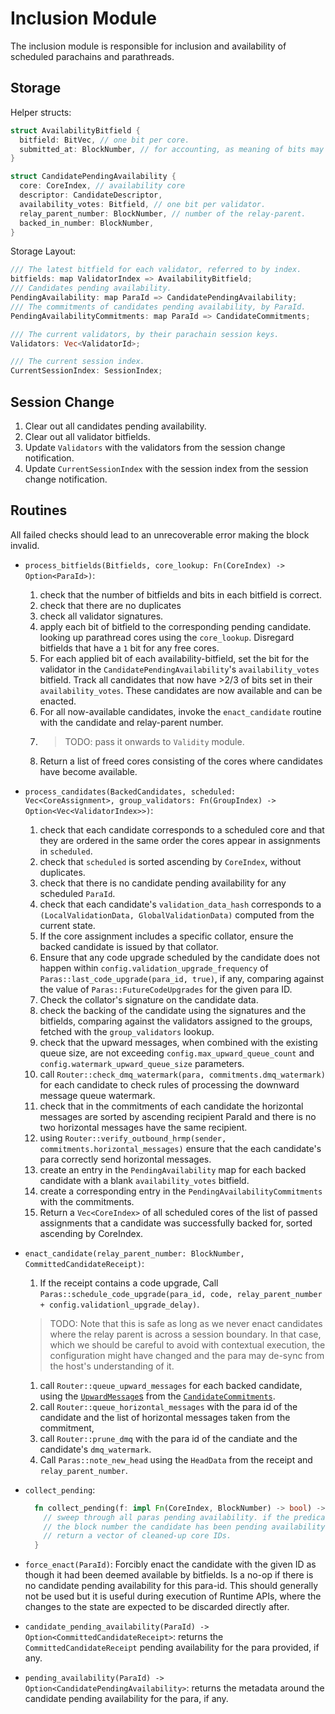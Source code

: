 # Inclusion Module

The inclusion module is responsible for inclusion and availability of scheduled parachains and parathreads.

## Storage

Helper structs:

```rust
struct AvailabilityBitfield {
  bitfield: BitVec, // one bit per core.
  submitted_at: BlockNumber, // for accounting, as meaning of bits may change over time.
}

struct CandidatePendingAvailability {
  core: CoreIndex, // availability core
  descriptor: CandidateDescriptor,
  availability_votes: Bitfield, // one bit per validator.
  relay_parent_number: BlockNumber, // number of the relay-parent.
  backed_in_number: BlockNumber,
}
```

Storage Layout:

```rust
/// The latest bitfield for each validator, referred to by index.
bitfields: map ValidatorIndex => AvailabilityBitfield;
/// Candidates pending availability.
PendingAvailability: map ParaId => CandidatePendingAvailability;
/// The commitments of candidates pending availability, by ParaId.
PendingAvailabilityCommitments: map ParaId => CandidateCommitments;

/// The current validators, by their parachain session keys.
Validators: Vec<ValidatorId>;

/// The current session index.
CurrentSessionIndex: SessionIndex;
```

## Session Change

1. Clear out all candidates pending availability.
1. Clear out all validator bitfields.
1. Update `Validators` with the validators from the session change notification.
1. Update `CurrentSessionIndex` with the session index from the session change notification.

## Routines

All failed checks should lead to an unrecoverable error making the block invalid.

* `process_bitfields(Bitfields, core_lookup: Fn(CoreIndex) -> Option<ParaId>)`:
  1. check that the number of bitfields and bits in each bitfield is correct.
  1. check that there are no duplicates
  1. check all validator signatures.
  1. apply each bit of bitfield to the corresponding pending candidate. looking up parathread cores using the `core_lookup`. Disregard bitfields that have a `1` bit for any free cores.
  1. For each applied bit of each availability-bitfield, set the bit for the validator in the `CandidatePendingAvailability`'s `availability_votes` bitfield. Track all candidates that now have >2/3 of bits set in their `availability_votes`. These candidates are now available and can be enacted.
  1. For all now-available candidates, invoke the `enact_candidate` routine with the candidate and relay-parent number.
  1. > TODO: pass it onwards to `Validity` module.
  1. Return a list of freed cores consisting of the cores where candidates have become available.
* `process_candidates(BackedCandidates, scheduled: Vec<CoreAssignment>, group_validators: Fn(GroupIndex) -> Option<Vec<ValidatorIndex>>)`:
  1. check that each candidate corresponds to a scheduled core and that they are ordered in the same order the cores appear in assignments in `scheduled`.
  1. check that `scheduled` is sorted ascending by `CoreIndex`, without duplicates.
  1. check that there is no candidate pending availability for any scheduled `ParaId`.
  1. check that each candidate's `validation_data_hash` corresponds to a `(LocalValidationData, GlobalValidationData)` computed from the current state.
  1. If the core assignment includes a specific collator, ensure the backed candidate is issued by that collator.
  1. Ensure that any code upgrade scheduled by the candidate does not happen within `config.validation_upgrade_frequency` of `Paras::last_code_upgrade(para_id, true)`, if any, comparing against the value of `Paras::FutureCodeUpgrades` for the given para ID.
  1. Check the collator's signature on the candidate data.
  1. check the backing of the candidate using the signatures and the bitfields, comparing against the validators assigned to the groups, fetched with the `group_validators` lookup.
  1. check that the upward messages, when combined with the existing queue size, are not exceeding `config.max_upward_queue_count` and `config.watermark_upward_queue_size` parameters.
  1. call `Router::check_dmq_watermark(para, commitments.dmq_watermark)` for each candidate to check rules of processing the downward message queue watermark.
  1. check that in the commitments of each candidate the horizontal messages are sorted by ascending recipient ParaId and there is no two horizontal messages have the same recipient.
  1. using `Router::verify_outbound_hrmp(sender, commitments.horizontal_messages)` ensure that the each candidate's para correctly send horizontal messages.
  1. create an entry in the `PendingAvailability` map for each backed candidate with a blank `availability_votes` bitfield.
  1. create a corresponding entry in the `PendingAvailabilityCommitments` with the commitments.
  1. Return a `Vec<CoreIndex>` of all scheduled cores of the list of passed assignments that a candidate was successfully backed for, sorted ascending by CoreIndex.
* `enact_candidate(relay_parent_number: BlockNumber, CommittedCandidateReceipt)`:
  1. If the receipt contains a code upgrade, Call `Paras::schedule_code_upgrade(para_id, code, relay_parent_number + config.validationl_upgrade_delay)`.
    > TODO: Note that this is safe as long as we never enact candidates where the relay parent is across a session boundary. In that case, which we should be careful to avoid with contextual execution, the configuration might have changed and the para may de-sync from the host's understanding of it.
  1. call `Router::queue_upward_messages` for each backed candidate, using the [`UpwardMessage`s](../types/messages.md#upward-message) from the [`CandidateCommitments`](../types/candidate.md#candidate-commitments).
  1. call `Router::queue_horizontal_messages` with the para id of the candidate and the list of horizontal messages taken from the commitment,
  1. call `Router::prune_dmq` with the para id of the candiate and the candidate's `dmq_watermark`.
  1. Call `Paras::note_new_head` using the `HeadData` from the receipt and `relay_parent_number`.
* `collect_pending`:

  ```rust
    fn collect_pending(f: impl Fn(CoreIndex, BlockNumber) -> bool) -> Vec<u32> {
      // sweep through all paras pending availability. if the predicate returns true, when given the core index and
      // the block number the candidate has been pending availability since, then clean up the corresponding storage for that candidate and the commitments.
      // return a vector of cleaned-up core IDs.
    }
  ```
* `force_enact(ParaId)`: Forcibly enact the candidate with the given ID as though it had been deemed available by bitfields. Is a no-op if there is no candidate pending availability for this para-id. This should generally not be used but it is useful during execution of Runtime APIs, where the changes to the state are expected to be discarded directly after.
* `candidate_pending_availability(ParaId) -> Option<CommittedCandidateReceipt>`: returns the `CommittedCandidateReceipt` pending availability for the para provided, if any.
* `pending_availability(ParaId) -> Option<CandidatePendingAvailability>`: returns the metadata around the candidate pending availability for the para, if any.
